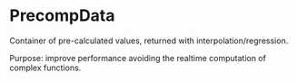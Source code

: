 # PrecompData

Container of pre-calculated values, returned with interpolation/regression. 

Purpose: improve performance avoiding the realtime computation of complex functions.
